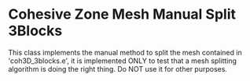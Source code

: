 # Cohesive Zone Mesh Manual Split 3Blocks

This class implements the manual method to split the mesh contained
in 'coh3D_3blocks.e', it is implemented ONLY to test that a mesh splitting
algorithm is doing the right thing. Do NOT use it for other purposes.
